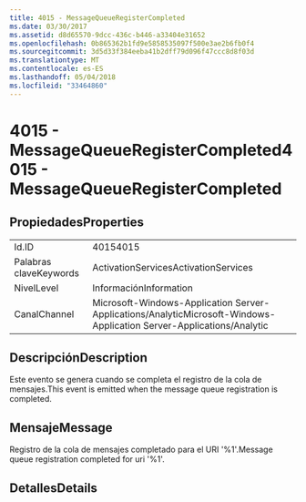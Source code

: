 ```yaml
---
title: 4015 - MessageQueueRegisterCompleted
ms.date: 03/30/2017
ms.assetid: d8d65570-9dcc-436c-b446-a33404e31652
ms.openlocfilehash: 0b865362b1fd9e5858535097f500e3ae2b6fb0f4
ms.sourcegitcommit: 3d5d33f384eeba41b2dff79d096f47ccc8d8f03d
ms.translationtype: MT
ms.contentlocale: es-ES
ms.lasthandoff: 05/04/2018
ms.locfileid: "33464860"
---
```

# <a name="4015---messagequeueregistercompleted"></a><span data-ttu-id="fafd1-102">4015 - MessageQueueRegisterCompleted</span><span class="sxs-lookup"><span data-stu-id="fafd1-102">4015 - MessageQueueRegisterCompleted</span></span>
## <a name="properties"></a><span data-ttu-id="fafd1-103">Propiedades</span><span class="sxs-lookup"><span data-stu-id="fafd1-103">Properties</span></span>  
  
|||  
|-|-|  
|<span data-ttu-id="fafd1-104">Id.</span><span class="sxs-lookup"><span data-stu-id="fafd1-104">ID</span></span>|<span data-ttu-id="fafd1-105">4015</span><span class="sxs-lookup"><span data-stu-id="fafd1-105">4015</span></span>|  
|<span data-ttu-id="fafd1-106">Palabras clave</span><span class="sxs-lookup"><span data-stu-id="fafd1-106">Keywords</span></span>|<span data-ttu-id="fafd1-107">ActivationServices</span><span class="sxs-lookup"><span data-stu-id="fafd1-107">ActivationServices</span></span>|  
|<span data-ttu-id="fafd1-108">Nivel</span><span class="sxs-lookup"><span data-stu-id="fafd1-108">Level</span></span>|<span data-ttu-id="fafd1-109">Información</span><span class="sxs-lookup"><span data-stu-id="fafd1-109">Information</span></span>|  
|<span data-ttu-id="fafd1-110">Canal</span><span class="sxs-lookup"><span data-stu-id="fafd1-110">Channel</span></span>|<span data-ttu-id="fafd1-111">Microsoft-Windows-Application Server-Applications/Analytic</span><span class="sxs-lookup"><span data-stu-id="fafd1-111">Microsoft-Windows-Application Server-Applications/Analytic</span></span>|  
  
## <a name="description"></a><span data-ttu-id="fafd1-112">Descripción</span><span class="sxs-lookup"><span data-stu-id="fafd1-112">Description</span></span>  
 <span data-ttu-id="fafd1-113">Este evento se genera cuando se completa el registro de la cola de mensajes.</span><span class="sxs-lookup"><span data-stu-id="fafd1-113">This event is emitted when the message queue registration is completed.</span></span>  
  
## <a name="message"></a><span data-ttu-id="fafd1-114">Mensaje</span><span class="sxs-lookup"><span data-stu-id="fafd1-114">Message</span></span>  
 <span data-ttu-id="fafd1-115">Registro de la cola de mensajes completado para el URI '%1'.</span><span class="sxs-lookup"><span data-stu-id="fafd1-115">Message queue registration completed for uri '%1'.</span></span>  
  
## <a name="details"></a><span data-ttu-id="fafd1-116">Detalles</span><span class="sxs-lookup"><span data-stu-id="fafd1-116">Details</span></span>
